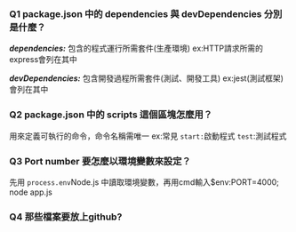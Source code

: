 ### Q1 package.json 中的 dependencies 與 devDependencies 分別是什麼？

***dependencies:*** 包含的程式運行所需套件(生產環境) ex:HTTP請求所需的express會列在其中

***devDependencies:*** 包含開發過程所需套件(測試、開發工具) ex:jest(測試框架)會列在其中

### Q2 package.json 中的 scripts 這個區塊怎麼用？

用來定義可執行的命令，命令名稱需唯一 ex:常見 `start:`啟動程式 `test`:測試程式

### Q3 Port number 要怎麼以環境變數來設定？

先用 `process.env`Node.js 中讀取環境變數，再用cmd輸入$env:PORT=4000; node app.js

### Q4 那些檔案要放上github?



